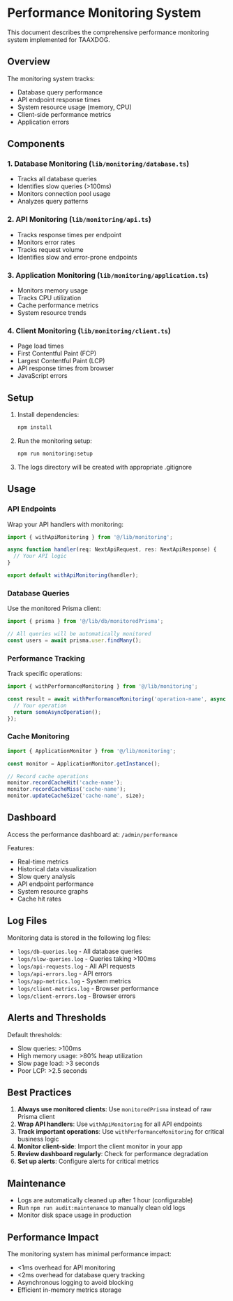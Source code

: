 # Performance Monitoring System

This document describes the comprehensive performance monitoring system implemented for TAAXDOG.

## Overview

The monitoring system tracks:
- Database query performance
- API endpoint response times
- System resource usage (memory, CPU)
- Client-side performance metrics
- Application errors

## Components

### 1. Database Monitoring (`lib/monitoring/database.ts`)
- Tracks all database queries
- Identifies slow queries (>100ms)
- Monitors connection pool usage
- Analyzes query patterns

### 2. API Monitoring (`lib/monitoring/api.ts`)
- Tracks response times per endpoint
- Monitors error rates
- Tracks request volume
- Identifies slow and error-prone endpoints

### 3. Application Monitoring (`lib/monitoring/application.ts`)
- Monitors memory usage
- Tracks CPU utilization
- Cache performance metrics
- System resource trends

### 4. Client Monitoring (`lib/monitoring/client.ts`)
- Page load times
- First Contentful Paint (FCP)
- Largest Contentful Paint (LCP)
- API response times from browser
- JavaScript errors

## Setup

1. Install dependencies:
   ```bash
   npm install
   ```

2. Run the monitoring setup:
   ```bash
   npm run monitoring:setup
   ```

3. The logs directory will be created with appropriate .gitignore

## Usage

### API Endpoints

Wrap your API handlers with monitoring:

```typescript
import { withApiMonitoring } from '@/lib/monitoring';

async function handler(req: NextApiRequest, res: NextApiResponse) {
  // Your API logic
}

export default withApiMonitoring(handler);
```

### Database Queries

Use the monitored Prisma client:

```typescript
import { prisma } from '@/lib/db/monitoredPrisma';

// All queries will be automatically monitored
const users = await prisma.user.findMany();
```

### Performance Tracking

Track specific operations:

```typescript
import { withPerformanceMonitoring } from '@/lib/monitoring';

const result = await withPerformanceMonitoring('operation-name', async () => {
  // Your operation
  return someAsyncOperation();
});
```

### Cache Monitoring

```typescript
import { ApplicationMonitor } from '@/lib/monitoring';

const monitor = ApplicationMonitor.getInstance();

// Record cache operations
monitor.recordCacheHit('cache-name');
monitor.recordCacheMiss('cache-name');
monitor.updateCacheSize('cache-name', size);
```

## Dashboard

Access the performance dashboard at: `/admin/performance`

Features:
- Real-time metrics
- Historical data visualization
- Slow query analysis
- API endpoint performance
- System resource graphs
- Cache hit rates

## Log Files

Monitoring data is stored in the following log files:
- `logs/db-queries.log` - All database queries
- `logs/slow-queries.log` - Queries taking >100ms
- `logs/api-requests.log` - All API requests
- `logs/api-errors.log` - API errors
- `logs/app-metrics.log` - System metrics
- `logs/client-metrics.log` - Browser performance
- `logs/client-errors.log` - Browser errors

## Alerts and Thresholds

Default thresholds:
- Slow queries: >100ms
- High memory usage: >80% heap utilization
- Slow page load: >3 seconds
- Poor LCP: >2.5 seconds

## Best Practices

1. **Always use monitored clients**: Use `monitoredPrisma` instead of raw Prisma client
2. **Wrap API handlers**: Use `withApiMonitoring` for all API endpoints
3. **Track important operations**: Use `withPerformanceMonitoring` for critical business logic
4. **Monitor client-side**: Import the client monitor in your app
5. **Review dashboard regularly**: Check for performance degradation
6. **Set up alerts**: Configure alerts for critical metrics

## Maintenance

- Logs are automatically cleaned up after 1 hour (configurable)
- Run `npm run audit:maintenance` to manually clean old logs
- Monitor disk space usage in production

## Performance Impact

The monitoring system has minimal performance impact:
- <1ms overhead for API monitoring
- <2ms overhead for database query tracking
- Asynchronous logging to avoid blocking
- Efficient in-memory metrics storage